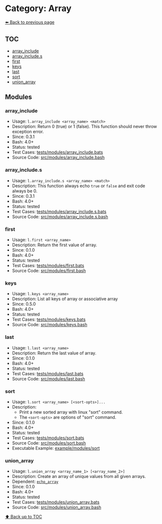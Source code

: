 # Category: Array

[⬅️ Back to previous page](./README.md)

## TOC

- [array_include](#array_include)
- [array_include.s](#array_include.s)
- [first](#first)
- [keys](#keys)
- [last](#last)
- [sort](#sort)
- [union_array](#union_array)

## Modules

### array_include

- Usage: `l.array_include <array_name> <match>`
- Description: Return 0 (true) or 1 (false). This function should never throw exception error.
- Since: 0.3.1
- Bash: 4.0+
- Status: tested
- Test Cases: [tests/modules/array_include.bats](../../tests/modules/array_include.bats)
- Source Code: [src/modules/array_include.bash](../../src/modules/array_include.bash)

### array_include.s

- Usage: `l.array_include.s <array_name> <match>`
- Description: This function always echo `true` or `false` and exit code always be 0.
- Since: 0.3.1
- Bash: 4.0+
- Status: tested
- Test Cases: [tests/modules/array_include.s.bats](../../tests/modules/array_include.s.bats)
- Source Code: [src/modules/array_include.s.bash](../../src/modules/array_include.s.bash)

### first

- Usage: `l.first <array_name>`
- Description: Return the first value of array.
- Since: 0.1.0
- Bash: 4.0+
- Status: tested
- Test Cases: [tests/modules/first.bats](../../tests/modules/first.bats)
- Source Code: [src/modules/first.bash](../../src/modules/first.bash)

### keys

- Usage: `l.keys <array_name>`
- Description: List all keys of array or associative array
- Since: 0.5.0
- Bash: 4.0+
- Status: tested
- Test Cases: [tests/modules/keys.bats](../../tests/modules/keys.bats)
- Source Code: [src/modules/keys.bash](../../src/modules/keys.bash)

### last

- Usage: `l.last <array_name>`
- Description: Return the last value of array.
- Since: 0.1.0
- Bash: 4.0+
- Status: tested
- Test Cases: [tests/modules/last.bats](../../tests/modules/last.bats)
- Source Code: [src/modules/last.bash](../../src/modules/last.bash)

### sort

- Usage: `l.sort <array_name> [<sort-opts>]...`
- Description:
  - Print a new sorted array with linux "sort" command.
  - The `<sort-opts>` are options of "sort" command.
- Since: 0.1.0
- Bash: 4.0+
- Status: tested
- Test Cases: [tests/modules/sort.bats](../../tests/modules/sort.bats)
- Source Code: [src/modules/sort.bash](../../src/modules/sort.bash)
- Executable Example: [example/modules/sort](../../example/modules/sort)

### union_array

- Usage: `l.union_array <array_name_1> [<array_name_2>]`
- Description: Create an array of unique values from all given arrays.
- Dependent: [`echo_array`](./console.md#echo_array)
- Since: 0.1.0
- Bash: 4.0+
- Status: tested
- Test Cases: [tests/modules/union_array.bats](../../tests/modules/union_array.bats)
- Source Code: [src/modules/union_array.bash](../../src/modules/union_array.bash)

[⬆️ Back up to TOC](#toc)
